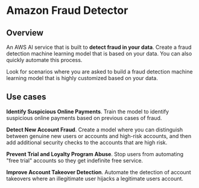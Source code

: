 # Amazon Fraud Detector

## Overview

An AWS AI service that is built to **detect fraud in your data**.
Create a fraud detection machine learning model that is based on your data. You can also quickly automate this process.

Look for scenarios where you are asked to build a fraud detection machine learning model that is highly customized based on your data.


## Use cases

**Identify Suspicious Online Payments**. Train the model to identify suspicious online payments based on previous cases of fraud.

**Detect New Account Fraud**. Create a model where you can distinguish between genuine new users or accounts and high-risk accounts, and then add additional security checks to the accounts that are high risk.

**Prevent Trial and Loyalty Program Abuse**. Stop users from automating "free trial" accounts so they get indefinite free service.

**Improve Account Takeover Detection**. Automate the detection of account takeovers where an illegitimate user hijacks a legitimate users account.
